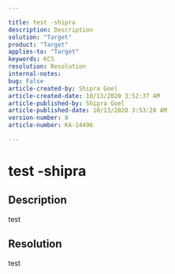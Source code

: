 ```yaml
---

title: test -shipra  
description: Description  
solution: "Target"  
product: "Target"  
applies-to: "Target"  
keywords: KCS  
resolution: Resolution  
internal-notes:   
bug: False  
article-created-by: Shipra Goel  
article-created-date: 10/13/2020 3:52:37 AM  
article-published-by: Shipra Goel  
article-published-date: 10/13/2020 3:53:28 AM  
version-number: 8  
article-number: KA-14496

---
```


# test -shipra

## Description
test




## Resolution

test

